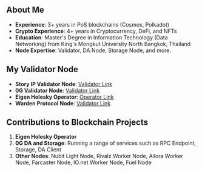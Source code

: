## About Me
- **Experience**: 3+ years in PoS blockchains (Cosmos, Polkadot)
- **Crypto Experience**: 4+ years in Cryptocurrency, DeFi, and NFTs
- **Education**: Master's Degree in Information Technology (Data Networking) from King's Mongkut University North Bangkok, Thailand
- **Node Expertise**: Validator, DA Node, Storage Node, and more.

## My Validator Node
- **Story IP Validator Node**: [Validator Link](https://testnet.story.explorers.guru/validator/storyvaloper16a8rgcx9287q0nusu7frw7n3yrk9hlpn0re0ht)
- **0G Validator Node**: [Validator Link](https://testnet.0g.explorers.guru/validator/0gvaloper1f3y3h88dtl2ng5sefke922ahw4dhsjtvtglpe5)
- **Eigen Holesky Operator**: [Operator Link](https://holesky.eigenlayer.xyz/operator/0x80767bd187033e05e7f1ee30d8215834ab814ed7)
- **Warden Protocol Node**: [Validator Link](https://testnet.warden.explorers.guru/validator/wardenvaloper1lqnynfz8x5zq3xgvkl9up49lqv8hd0stavj5s8)

## Contributions to Blockchain Projects
1. **Eigen Holesky Operator**
2. **0G DA and Storage**: Running a range of services such as RPC Endpoint, Storage, DA Client
3. **Other Nodes**: Nubit Light Node, Rivalz Worker Node, Allora Worker Node, Farcaster Node, IO.net Worker Node, Fuel Node

